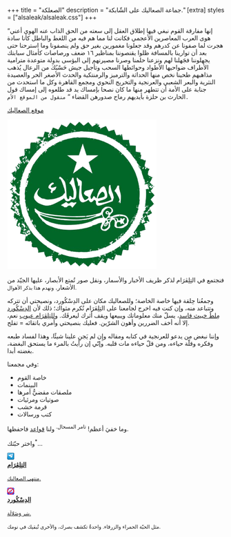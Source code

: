 +++
title = "الصعلكة"
description = "جماعة الصعاليك على الشّابكة."
[extra]
styles = ["alsaleak/alsaleak.css"]
+++

<q>إنها مفارقة القوم نبغي فيها إطلاق العقل إلى سعته من الحق الذاب عنه الهوى أعني هوى العرب المعاصرين الأعجمي فكانت لنا مما هم فيه من اللغط والباطل كأنا سادة هجرت لما صفونا عن كدرهم وقد جعلونا مغمورين بغير حق ولم ينصفونا وما استرحنا حتى بعد أن توارينا بالمسافة ظلوا يقنصوننا بمناظير ١٦ ضعف ورصاصات كأمثال سبابتك يجهلوننا فجَهلنا لهم ونزعنا حلمنا وصرنا مصيرنهم إلى البؤسى بدولة متوعدة مترامية الأطراف ضواحيها الأطواد وحوائطها السحب وتأجيل جيش حَسْبُكَ من الرعال يُذهب مذاهبهم طحينا نخص منها الحداثة والترميز والرمنتكية والحدث الأصغر الحر والعصيدة النثرية والبعر الشعبي والعرنجية والتخريج النحوي ومجمع القاهرة وكل ما استحدث من جنابة على الأمة أن تتطهر منها ما كان نصحا بإمساك يد قد طلعوه إلى إمساك قول الحارث بن حلزة بأيديهم رماح صدورهن القضاء
</q>
`منقول من الموقع الأم.`

<div class="buttons centered">
<a class="buttons" href="http://alsaleak.000.pe">موقع الصعاليك</a>
</div>

![ختم الصعاليك](kamon.png#end#transparent)  

فنجتمع في التِلِڤرَام لذكر ظريف الأخبار والأسمار، ونقل صور تُمتع الأبصار، عليها الجيّد من الأشعار. <small>ونهدم هذا بذكر الأهوال.</small>

وجمعُنا حِلقة فيها خاصة الخاصة؛ وللصعاليك مكان على الدِسْكُورد، ونصيحتي أن تتركه وتتباعد منه، وإن كنت فيه اخرج لجامعنا على التِلِڤرَام نُكرم مثواك؛ ذلك لأن [الدِسْكُورد مِلطٌ خبيث فاسد](https://spyware.neocities.org/articles/discord)، يسلّ منك معلوماتك ويبيعها ويقف أثرك ليعرفَك. و[للتِلِڤرَام عيوب](https://spyware.neocities.org/articles/telegram) نعم، إلا أنه أخف الضررين وأهون الشرّين. فعليك بنصيحتي وأمري باتقائه = تفلح.

وإننا نبغض من يدعو <span class="spoiler">للعرنجية</span> في كتابه ومقاله وإِن لم يَجنِ علينا شيئًا، وهذا لفساد طبعه وفكره وقلّة حياءه، ومن قلّ حياءه مات قلبه. وإنّي إن رأيتُ بالمرء ما يستحق البغضة، بغضته أبدا.


وفي مجمعنا:

- خاصة القوم
- البينمات
- ملصقات مقضيٌّ أمرها
- صوتيات ومرئيات
- قرمة خشب
- كتب ورسالات

وما خفيَ أعظم! <sup>تامر المسحال. </sup> ولنا [قواعد](@/alsaleak/rules.md) فاحفظها. 

واختر حبّتك<sup>*</sup>...

<div class="icon-grid">

<a href="https://t.me/+l6nEOCtjUydiNTQ0">
<img class="transparent no-hover pixels drop-shadow icon" src="icons/telegram.gif" alt="Pixel art Telegram icon." />
<div class="details">
<strong>التِلِڤرَام</strong>
<p><small>منتهى الصعاليك.</small></p>
</div>
</a>

<a href="https://youtu.be/M5X6iLHzqAI?si=ZqcdUAlIFzngKvHf">
<img class="transparent no-hover pixels drop-shadow icon" src="icons/discord.gif" alt="Pixel art Discord icon." />
<div class="details">
<strong>الدِسْكُورد</strong>
<p><small>شر وَضَلالَة.</small></p>
</div>
</a>

</div>

<small>مثل الحبّة الحمراء والزرقاء. واحدةٌ تكشف بصرك، والأخرى تُبقيك في نومك.</small>

